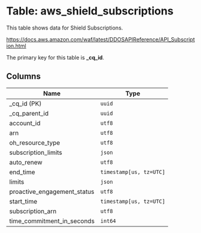 # Table: aws_shield_subscriptions

This table shows data for Shield Subscriptions.

https://docs.aws.amazon.com/waf/latest/DDOSAPIReference/API_Subscription.html

The primary key for this table is **_cq_id**.

## Columns

| Name          | Type          |
| ------------- | ------------- |
|_cq_id (PK)|`uuid`|
|_cq_parent_id|`uuid`|
|account_id|`utf8`|
|arn|`utf8`|
|oh_resource_type|`utf8`|
|subscription_limits|`json`|
|auto_renew|`utf8`|
|end_time|`timestamp[us, tz=UTC]`|
|limits|`json`|
|proactive_engagement_status|`utf8`|
|start_time|`timestamp[us, tz=UTC]`|
|subscription_arn|`utf8`|
|time_commitment_in_seconds|`int64`|